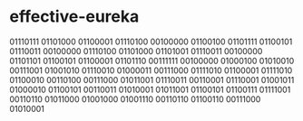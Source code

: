# effective-eureka
01110111 01101000 01100001 01110100 00100000 01100100 01101111 01100101 01110011 00100000 01110100 01101000 01101001 01110011 00100000 01101101 01100101 01100001 01101110 00111111 00100000 01000100 01010010 00111001 01001010 01110010 01000011 00111000 01111010 01100001 01111010 01100010 00110100 00111000 01011001 01110011 00110001 01110001 01001011 01000010 01100101 00110011 01010001 01011001 01100101 01100111 01111001 00110110 01011000 01001000 01001110 00110110 01100110 00111000 01010001
